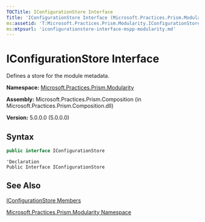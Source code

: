 ```yaml
---
TOCTitle: IConfigurationStore Interface
Title: 'IConfigurationStore Interface (Microsoft.Practices.Prism.Modularity)'
ms:assetid: 'T:Microsoft.Practices.Prism.Modularity.IConfigurationStore'
ms:mtpsurl: 'iconfigurationstore-interface-mspp-modularity.md'
---
```


# IConfigurationStore Interface

Defines a store for the module metadata.

**Namespace:** [Microsoft.Practices.Prism.Modularity](mspp-modularity-namespace.md)

**Assembly:** Microsoft.Practices.Prism.Composition (in Microsoft.Practices.Prism.Composition.dll)

**Version:** 5.0.0.0 (5.0.0.0)
## Syntax
```C#
public interface IConfigurationStore
```
```VB
'Declaration
Public Interface IConfigurationStore
```
## See Also
[IConfigurationStore Members](iconfigurationstore-members-mspp-modularity.md)

[Microsoft.Practices.Prism.Modularity Namespace](mspp-modularity-namespace.md)
